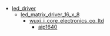 * [led_driver](led_driver)
  * [led_matrix_driver_16_x_8](/led_driver/led_matrix_driver_16_x_8)
    * [wuxi_i_core_electronics_co_ltd](led_driver/led_matrix_driver_16_x_8/wuxi_i_core_electronics_co_ltd)
      * [aip1640](led_driver/led_matrix_driver_16_x_8/wuxi_i_core_electronics_co_ltd/aip1640)
